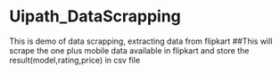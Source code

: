 # Uipath_DataScrapping
This is demo of data scrapping, extracting data from flipkart
##This will scrape the one plus mobile data available in flipkart and store the result(model,rating,price) in csv file
